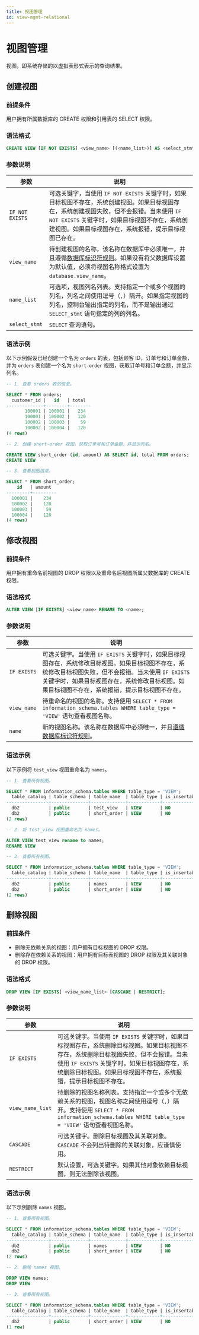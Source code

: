 ```yaml
---
title: 视图管理
id: view-mgmt-relational
---
```


# 视图管理

视图，即系统存储的以虚拟表形式表示的查询结果。

## 创建视图

### 前提条件

用户拥有所属数据库的 CREATE 权限和引用表的 SELECT 权限。

### 语法格式

```sql
CREATE VIEW [IF NOT EXISTS] <view_name> [(<name_list>)] AS <select_stmt>;
```

### 参数说明

| 参数 | 说明 |
| --- | --- |
| `IF NOT EXISTS` | 可选关键字，当使用 `IF NOT EXISTS` 关键字时，如果目标视图不存在，系统创建视图。如果目标视图存在，系统创建视图失败，但不会报错。当未使用 `IF NOT EXISTS` 关键字时，如果目标视图不存在，系统创建视图。如果目标视图存在，系统报错，提示目标视图已存在。 |
| `view_name` | 待创建视图的名称，该名称在数据库中必须唯一，并且遵循[数据库标识符规则](../../../sql-reference/sql-identifiers.md)。如果没有将父数据库设置为默认值，必须将视图名称格式设置为 `database.view_name`。 |
| `name_list` | 可选项，视图列名列表。支持指定一个或多个视图的列名，列名之间使用逗号（`,`）隔开。如果指定视图的列名，控制台输出指定的列名，而不是输出通过 `SELECT_stmt` 语句指定的列的列名。 |
| `select_stmt` | `SELECT` 查询语句。 |

### 语法示例

以下示例假设已经创建一个名为 `orders` 的表，包括顾客 ID，订单号和订单金额，并为 `orders` 表创建一个名为 `short-order` 视图，获取订单号和订单金额，并显示列名。

```sql
-- 1. 查看 orders 表的信息。

SELECT * FROM orders;
  customer_id |   id   | total
--------------+--------+--------
       100001 | 100001 |   234
       100001 | 100002 |   120
       100002 | 100003 |    59
       100002 | 100004 |   120
(4 rows)

-- 2. 创建 short-order 视图，获取订单号和订单金额，并显示列名。

CREATE VIEW short_order (id, amount) AS SELECT id, total FROM orders;
CREATE VIEW

-- 3. 查看视图信息。

SELECT * FROM short_order;
    id   | amount
---------+---------
  100001 |    234
  100002 |    120
  100003 |     59
  100004 |    120
(4 rows)
```

## 修改视图

### 前提条件

用户拥有重命名前视图的 DROP 权限以及重命名后视图所属父数据库的 CREATE 权限。

### 语法格式

```sql
ALTER VIEW [IF EXISTS] <view_name> RENAME TO <name>;
```

### 参数说明

| 参数 | 说明 |
| --- | --- |
| `IF EXISTS` | 可选关键字。当使用 `IF EXISTS` 关键字时，如果目标视图存在，系统修改目标视图。如果目标视图不存在，系统修改目标视图失败，但不会报错。当未使用 `IF EXISTS` 关键字时，如果目标视图存在，系统修改目标视图。如果目标视图不存在，系统报错，提示目标视图不存在。 |
| `view_name` | 待重命名的视图的名称。支持使用 `SELECT * FROM information_schema.tables WHERE table_type = 'VIEW'` 语句查看视图名称。 |
| `name` | 新的视图名称。该名称在数据库中必须唯一，并且[遵循数据库标识符规则](../../../sql-reference/sql-identifiers.md)。 |

### 语法示例

以下示例将 `test_view` 视图重命名为 `names`。

```sql
-- 1. 查看所有视图。

SELECT * FROM information_schema.tables WHERE table_type = 'VIEW';
  table_catalog | table_schema | table_name  | table_type | is_insertable_into | version | namespace_oid
----------------+--------------+-------------+------------+--------------------+---------+----------------
  db2           | public       | test_view   | VIEW       | NO                 |       1 |    1497612465
  db2           | public       | short_order | VIEW       | NO                 |       1 |    1497612465
(2 rows)

-- 2. 将 test_view 视图重命名为 names。

ALTER VIEW test_view rename to names;
RENAME VIEW

-- 3. 查看所有视图。

SELECT * FROM information_schema.tables WHERE table_type = 'VIEW';
  table_catalog | table_schema | table_name  | table_type | is_insertable_into | version | namespace_oid
----------------+--------------+-------------+------------+--------------------+---------+----------------
  db2           | public       | names       | VIEW       | NO                 |       3 |    1497612465
  db2           | public       | short_order | VIEW       | NO                 |       1 |    1497612465
(2 rows)
```

## 删除视图

### 前提条件

- 删除无依赖关系的视图：用户拥有目标视图的 DROP 权限。
- 删除存在依赖关系的视图：用户拥有目标表视图的 DROP 权限及其关联对象的 DROP 权限。

### 语法格式

```sql
DROP VIEW [IF EXISTS] <view_name_list> [CASCADE | RESTRICT];
```

### 参数说明

| 参数 | 说明 |
| --- | --- |
| `IF EXISTS` | 可选关键字。当使用 `IF EXISTS` 关键字时，如果目标视图存在，系统删除目标视图。如果目标视图不存在，系统删除目标视图失败，但不会报错。当未使用 `IF EXISTS` 关键字时，如果目标视图存在，系统删除目标视图。如果目标视图不存在，系统报错，提示目标视图不存在。 |
| `view_name_list` | 待删除的视图名称列表。支持指定一个或多个无依赖关系的视图，视图名称之间使用逗号（`,`）隔开。支持使用 `SELECT * FROM information_schema.tables WHERE table_type = 'VIEW'` 语句查看视图名称。  |
| `CASCADE` | 可选关键字。删除目标视图及其关联对象。`CASCADE` 不会列出待删除的关联对象，应谨慎使用。 |
| `RESTRICT` | 默认设置，可选关键字。如果其他对象依赖目标视图，则无法删除该视图。 |

### 语法示例

以下示例删除 `names` 视图。

```sql
-- 1. 查看所有视图。

SELECT * FROM information_schema.tables WHERE table_type = 'VIEW';
  table_catalog | table_schema | table_name  | table_type | is_insertable_into | version | namespace_oid
----------------+--------------+-------------+------------+--------------------+---------+----------------
  db2           | public       | names       | VIEW       | NO                 |       3 |    1497612465
  db2           | public       | short_order | VIEW       | NO                 |       1 |    1497612465
(2 rows)

-- 2. 删除 names 视图。

DROP VIEW names;
DROP VIEW

-- 3. 查看所有视图。

SELECT * FROM information_schema.tables WHERE table_type = 'VIEW';
  table_catalog | table_schema | table_name  | table_type | is_insertable_into | version | namespace_oid
----------------+--------------+-------------+------------+--------------------+---------+----------------
  db2           | public       | short_order | VIEW       | NO                 |       1 |    1497612465
(1 row)
```

